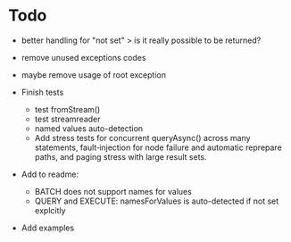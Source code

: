 Todo
=====

* better handling for "not set" > is it really possible to be returned?

* remove unused exceptions codes
* maybe remove usage of root exception 

* Finish tests
  * test fromStream()
  * test streamreader
  * named values auto-detection
  * Add stress tests for concurrent queryAsync() across many statements, fault‑injection for node failure and automatic reprepare paths, and paging stress with large result sets.

* Add to readme: 
  * BATCH does not support names for values
  * QUERY and EXECUTE: namesForValues is auto-detected if not set explcitly
  
* Add examples
